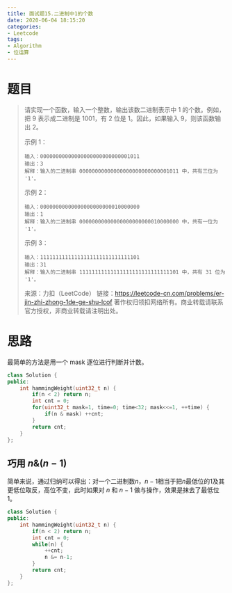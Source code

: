 ```yaml
---
title: 面试题15.二进制中1的个数
date: 2020-06-04 18:15:20
categories:
- Leetcode
tags:
- Algorithm
- 位运算
---
```


# 题目

> 请实现一个函数，输入一个整数，输出该数二进制表示中 1 的个数。例如，把 9 表示成二进制是 1001，有 2 位是 1。因此，如果输入 9，则该函数输出 2。
>
> 示例 1：
>
> ```
> 输入：00000000000000000000000000001011
> 输出：3
> 解释：输入的二进制串 00000000000000000000000000001011 中，共有三位为 '1'。
> ```
>
>
> 示例 2：
>
> ```
> 输入：00000000000000000000000010000000
> 输出：1
> 解释：输入的二进制串 00000000000000000000000010000000 中，共有一位为 '1'。
> ```
>
>
> 示例 3：
>
> ```
> 输入：11111111111111111111111111111101
> 输出：31
> 解释：输入的二进制串 11111111111111111111111111111101 中，共有 31 位为 '1'。
> ```
>
> 来源：力扣（LeetCode）
> 链接：https://leetcode-cn.com/problems/er-jin-zhi-zhong-1de-ge-shu-lcof
> 著作权归领扣网络所有。商业转载请联系官方授权，非商业转载请注明出处。

# 思路

最简单的方法是用一个 mask 逐位进行判断并计数。

```c++
class Solution {
public:
    int hammingWeight(uint32_t n) {
        if(n < 2) return n;
        int cnt = 0;
        for(uint32_t mask=1, time=0; time<32; mask<<=1, ++time) {
            if(n & mask) ++cnt;
        }
        return cnt;
    }
};
```

## 巧用 $n\&(n-1)$

简单来说，通过归纳可以得出：对一个二进制数$n$，$n-1$相当于把$n$最低位的1及其更低位取反，高位不变，此时如果对 $n$ 和 $n-1$ 做与操作，效果是抹去了最低位1。

```c++
class Solution {
public:
    int hammingWeight(uint32_t n) {
        if(n < 2) return n;
        int cnt = 0;
        while(n) {
            ++cnt;
            n &= n-1;
        }
        return cnt;
    }
};
```

